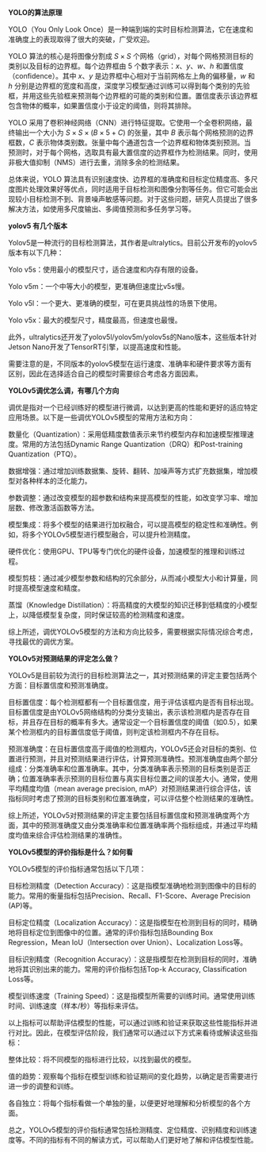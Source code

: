 **YOLO的算法原理**

 

YOLO（You Only Look Once）是一种端到端的实时目标检测算法，它在速度和准确度上的表现取得了很大的突破，广受欢迎。

YOLO 算法的核心是将图像分割成 $S \times S$ 个网格（grid），对每个网格预测目标的类别以及目标的边界框。每个边界框由 5 个数字表示：$x$、$y$、$w$、$h$ 和置信度（confidence）。其中 $x$、$y$ 是边界框中心相对于当前网格左上角的偏移量，$w$ 和 $h$ 分别是边界框的宽度和高度，深度学习模型通过训练可以得到每个类别的先验框，并用这些先验框来预测每个边界框的可能的类别和位置。置信度表示该边界框包含物体的概率，如果置信度小于设定的阈值，则将其排除。

YOLO 采用了卷积神经网络（CNN）进行特征提取。它使用一个全卷积网络，最终输出一个大小为 $S \times S \times (B \times 5 + C)$ 的张量，其中 $B$ 表示每个网格预测的边界框数，$C$ 表示物体类别数。张量中每个通道包含一个边界框和物体类别预测。当预测时，对于每个网格，选取具有最大置信度的边界框作为检测结果。同时，使用非极大值抑制（NMS）进行去重，消除多余的检测结果。

总体来说，YOLO 算法具有识别速度快、边界框的准确度和目标定位精度高、多尺度图片处理效果好等优点，同时适用于目标检测和图像分割等任务。但它可能会出现较小目标检测不到、背景噪声敏感等问题。对于这些问题，研究人员提出了很多解决方法，如使用多尺度输出、多阈值预测和多任务学习等。

 

**yolov5 有几个版本**

Yolov5是一种流行的目标检测算法，其作者是ultralytics。目前公开发布的yolov5版本有以下几种：

Yolo v5s：使用最小的模型尺寸，适合速度和内存有限的设备。

Yolo v5m：一个中等大小的模型，更准确但速度比v5s慢。

Yolo v5l：一个更大、更准确的模型，可在更具挑战性的场景下使用。

Yolo v5x：最大的模型尺寸，精度最高，但速度也最慢。

此外，ultralytics还开发了yolov5l/yolov5m/yolov5s的Nano版本，这些版本针对Jetson Nano开发了TensorRT引擎，以提高速度和性能。

需要注意的是，不同版本的yolov5模型在运行速度、准确率和硬件要求等方面有区别，因此在选择适合自己的模型时需要综合考虑各方面因素。

 

**YOLOv5调优怎么调，有哪几个方向**

调优是指对一个已经训练好的模型进行微调，以达到更高的性能和更好的适应特定应用场景。以下是一些调优YOLOv5模型的常用方法和方向：

数量化（Quantization）：采用低精度数值表示来节约模型内存和加速模型推理速度。常用的方法包括Dynamic Range Quantization（DRQ）和Post-training Quantization（PTQ）。

数据增强：通过增加训练数据集、旋转、翻转、加噪声等方式扩充数据集，增加模型对各种样本的泛化能力。

参数调整：通过改变模型的超参数和结构来提高模型的性能，如改变学习率、增加层数、修改激活函数等方法。

模型集成：将多个模型的结果进行加权融合，可以提高模型的稳定性和准确性。例如，将多个YOLOv5模型进行模型融合，可以提升检测精度。

硬件优化：使用GPU、TPU等专门优化的硬件设备，加速模型的推理和训练过程。

模型剪枝：通过减少模型参数和结构的冗余部分，从而减小模型大小和计算量，同时提高模型速度和精度。

蒸馏（Knowledge Distillation）：将高精度的大模型的知识迁移到低精度的小模型上，以降低模型复杂度，同时保证较高的检测精度和速度。

综上所述，调优YOLOv5模型的方法和方向比较多，需要根据实际情况综合考虑，寻找最优的调优方案。

 

**YOLOv5对预测结果的评定怎么做？**

YOLOv5是目前较为流行的目标检测算法之一，其对预测结果的评定主要包括两个方面：目标置信度和预测准确度。

目标置信度：每个检测框都有一个目标置信度，用于评估该框内是否有目标出现。目标置信度是由YOLOv5网络结构的分类分支输出，表示该检测框内是否存在目标，并且存在目标的概率有多大。通常设定一个目标置信度的阈值（如0.5），如果某个检测框内的目标置信度低于阈值，则判定该检测框内不存在目标。

预测准确度：在目标置信度高于阈值的检测框内，YOLOv5还会对目标的类别、位置进行预测，并且对预测结果进行评估，计算预测准确性。预测准确度由两个部分组成：分类准确率和位置准确率。其中，分类准确率表示预测的目标类别是否正确；位置准确率表示预测的目标位置与真实目标位置之间的误差大小。通常，使用平均精度均值（mean average precision, mAP）对预测结果进行综合评估，该指标同时考虑了预测的目标类别和位置准确度，可以评估整个检测结果的准确性。

综上所述，YOLOv5对预测结果的评定主要包括目标置信度和预测准确度两个方面，其中的预测准确度又由分类准确率和位置准确率两个指标组成，并通过平均精度均值来综合评估检测结果的准确性。

 

**YOLOv5模型的评价指标是什么？如何看**

YOLOv5模型的评价指标通常包括以下几项：

目标检测精度（Detection Accuracy）：这是指模型准确地检测到图像中的目标的能力。常用的衡量指标包括Precision、Recall、F1-Score、Average Precision (AP)等。

目标定位精度（Localization Accuracy）：这是指模型在检测到目标的同时，精确地将目标定位到图像中的位置。通常的评价指标包括Bounding Box Regression，Mean IoU（Intersection over Union）、Localization Loss等。

目标识别精度（Recognition Accuracy）：这是指模型在检测到目标的同时，准确地将其识别出来的能力。常用的评价指标包括Top-k Accuracy, Classification Loss等。

模型训练速度（Training Speed）：这是指模型所需要的训练时间。通常使用训练时间、训练速度（样本/秒）等指标来评估。

以上指标可以帮助评估模型的性能，可以通过训练和验证来获取这些性能指标并进行对比。因此，在模型评估阶段，我们通常可以通过以下方式来看待或解读这些指标：

整体比较：将不同模型的指标进行比较，以找到最优的模型。

值的趋势：观察每个指标在模型训练和验证期间的变化趋势，以确定是否需要进行进一步的调整和训练。

各自独立：将每个指标看做一个单独的量，以便更好地理解和分析模型的各个方面。

总之，YOLOv5模型的评价指标通常包括检测精度、定位精度、识别精度和训练速度等。不同的指标有不同的解读方式，可以帮助人们更好地了解和评估模型性能。